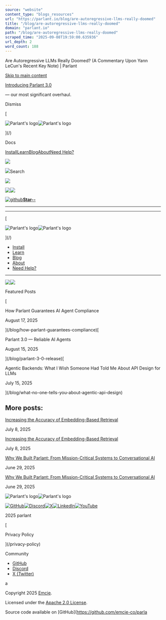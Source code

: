 ```yaml
---
source: "website"
content_type: "blogs_resources"
url: "https://parlant.io/blog/are-autoregressive-llms-really-doomed"
title: "/blog/are-autoregressive-llms-really-doomed"
domain: "parlant.io"
path: "/blog/are-autoregressive-llms-really-doomed"
scraped_time: "2025-09-08T19:59:00.635936"
url_depth: 2
word_count: 188
---
```


Are Autoregressive LLMs Really Doomed? (A Commentary Upon Yann LeCun's Recent Key Note) | Parlant

[Skip to main content](#__docusaurus_skipToContent_fallback)

[Introducing Parlant 3.0](/blog/parlant-3-0-release)

— our most significant overhaul.

Dismiss

[

![Parlant's logo](/logo/logo-full.png)![Parlant's logo](/logo/logo-full.png)

](/)

Docs

[Install](/docs/quickstart/installation)[Learn](/docs/quickstart/motivation)[Blog](/blog)[About](/docs/about)[Need Help?](/contact)

![](/img/icons/search.svg)

![](/img/icons/search.svg)Search

![](/img/icons/menu.svg)

[![](/img/icons/x.svg)](https://x.com/EmcieCo)[![](/img/icons/discord.svg)](https://discord.gg/duxWqxKk6J)

[![github](/img/icons/github.svg)**Star**](https://github.com/emcie-co/parlant)[**\--**](https://github.com/emcie-co/parlant)

* * *

* * *

[

![Parlant's logo](/logo/logo-full.png)![Parlant's logo](/logo/logo-full.png)

](/)

*   [Install](/docs/quickstart/installation)
*   [Learn](/docs/quickstart/motivation)
*   [Blog](/blog)
*   [About](/docs/about)
*   [Need Help?](/contact)

* * *

[![](/img/icons/x.svg)](https://x.com/EmcieCo)[![](/img/icons/discord.svg)](https://discord.gg/duxWqxKk6J)

Featured Posts

[

How Parlant Guarantees AI Agent Compliance

August 17, 2025

](/blog/how-parlant-guarantees-compliance)[

Parlant 3.0 — Reliable AI Agents

August 15, 2025

](/blog/parlant-3-0-release)[

Agentic Backends: What I Wish Someone Had Told Me About API Design for LLMs

July 15, 2025

](/blog/what-no-one-tells-you-about-agentic-api-design)

## More posts:

[Increasing the Accuracy of Embedding-Based Retrieval](/blog/increasing-accuracy-of-embedding-based-retrieval)

July 8, 2025

[Increasing the Accuracy of Embedding-Based Retrieval](/blog/increasing-accuracy-of-embedding-based-retrieval)

July 8, 2025

[Why We Built Parlant: From Mission-Critical Systems to Conversational AI](/blog/why-we-built-parlant)

June 29, 2025

[Why We Built Parlant: From Mission-Critical Systems to Conversational AI](/blog/why-we-built-parlant)

June 29, 2025

![Parlant's logo](/logo/logo-full-white.svg)![Parlant's logo](/logo/logo-full-white.svg)

[![GitHub](/img/icons/github-rounded.svg)](https://github.com/emcie-co/parlant)[![Discord](/img/icons/discord-rounded.svg)](https://discord.gg/duxWqxKk6J)[![X](/img/icons/x-rounded.svg)](https://x.com/EmcieCo)[![LinkedIn](/img/icons/linkedin-rounded.svg)](https://linkedin.com/company/emcie/posts/?feedView=all)[![YouTube](/img/icons/youtube-rounded.svg)](https://www.youtube.com/channel/UCmUiKJfCnLage9RhywiiUTw)

2025 parlant

[

Privacy Policy

](/privacy-policy)

Community

*   [GitHub](https://github.com/emcie-co/parlant)
*   [Discord](https://discord.gg/duxWqxKk6J)
*   [X (Twitter)](https://x.com/EmcieCo)

a

Copyright 2025 [Emcie](https://emcie.co).

Licensed under the [Apache 2.0 License](https://www.apache.org/licenses/LICENSE-2.0).

Source code available on [GitHub](https://github.com/emcie-co/parla